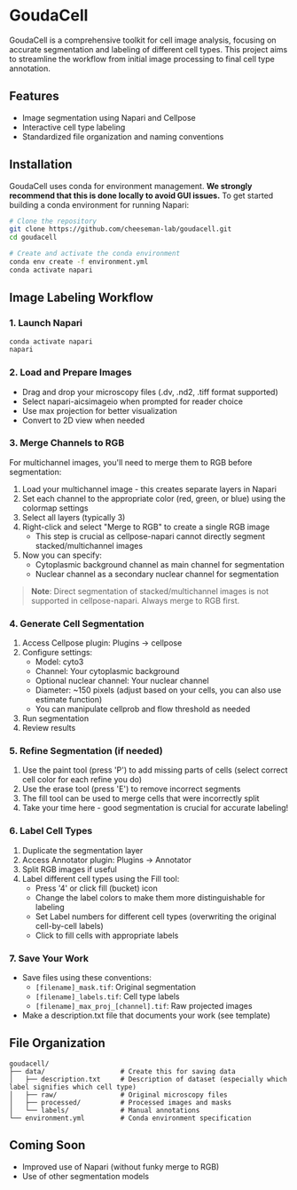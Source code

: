 # GoudaCell

GoudaCell is a comprehensive toolkit for cell image analysis, focusing on accurate segmentation and labeling of different cell types. This project aims to streamline the workflow from initial image processing to final cell type annotation.

## Features

- Image segmentation using Napari and Cellpose
- Interactive cell type labeling
- Standardized file organization and naming conventions

## Installation

GoudaCell uses conda for environment management. **We strongly recommend that this is done locally to avoid GUI issues.** To get started building a conda environment for running Napari:

```bash
# Clone the repository
git clone https://github.com/cheeseman-lab/goudacell.git
cd goudacell

# Create and activate the conda environment
conda env create -f environment.yml
conda activate napari
```

## Image Labeling Workflow

### 1. Launch Napari
```bash
conda activate napari
napari
```

### 2. Load and Prepare Images
- Drag and drop your microscopy files (.dv, .nd2, .tiff format supported)
- Select napari-aicsimageio when prompted for reader choice
- Use max projection for better visualization
- Convert to 2D view when needed

### 3. Merge Channels to RGB
For multichannel images, you'll need to merge them to RGB before segmentation:
1. Load your multichannel image - this creates separate layers in Napari
2. Set each channel to the appropriate color (red, green, or blue) using the colormap settings
3. Select all layers (typically 3)
4. Right-click and select "Merge to RGB" to create a single RGB image
   - This step is crucial as cellpose-napari cannot directly segment stacked/multichannel images
5. Now you can specify:
   - Cytoplasmic background channel as main channel for segmentation
   - Nuclear channel as a secondary nuclear channel for segmentation
   
> **Note**: Direct segmentation of stacked/multichannel images is not supported in cellpose-napari. Always merge to RGB first.

### 4. Generate Cell Segmentation
1. Access Cellpose plugin: Plugins -> cellpose
2. Configure settings:
   - Model: cyto3
   - Channel: Your cytoplasmic background
   - Optional nuclear channel: Your nuclear channel
   - Diameter: ~150 pixels (adjust based on your cells, you can also use estimate function)
   - You can manipulate cellprob and flow threshold as needed
3. Run segmentation
4. Review results

### 5. Refine Segmentation (if needed)
1. Use the paint tool (press 'P') to add missing parts of cells (select correct cell color for each refine you do)
2. Use the erase tool (press 'E') to remove incorrect segments
3. The fill tool can be used to merge cells that were incorrectly split
4. Take your time here - good segmentation is crucial for accurate labeling!

### 6. Label Cell Types
1. Duplicate the segmentation layer
2. Access Annotator plugin: Plugins -> Annotator
3. Split RGB images if useful
4. Label different cell types using the Fill tool:
   - Press '4' or click fill (bucket) icon
   - Change the label colors to make them more distinguishable for labeling
   - Set Label numbers for different cell types (overwriting the original cell-by-cell labels)
   - Click to fill cells with appropriate labels

### 7. Save Your Work
- Save files using these conventions:
    - `[filename]_mask.tif`: Original segmentation
    - `[filename]_labels.tif`: Cell type labels
    - `[filename]_max_proj_[channel].tif`: Raw projected images
- Make a description.txt file that documents your work (see template)

## File Organization

```
goudacell/
├── data/                   # Create this for saving data
│   ├── description.txt     # Description of dataset (especially which label signifies which cell type)
│   ├── raw/                # Original microscopy files
│   ├── processed/          # Processed images and masks
│   └── labels/             # Manual annotations
└── environment.yml         # Conda environment specification
```

## Coming Soon

- Improved use of Napari (without funky merge to RGB)
- Use of other segmentation models
